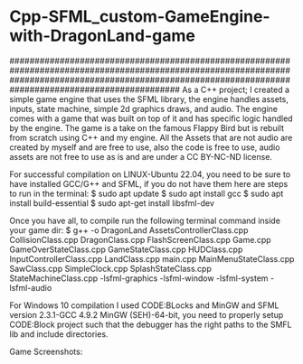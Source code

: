 # Cpp-SFML_custom-GameEngine-with-DragonLand-game
##########################################################################################################################################################################################################
As a C++  project; I created a simple game engine that uses the SFML library, the engine handles assets, inputs, state machine, simple 2d graphics draws, and audio. The engine comes with a game that was built on top of it and has specific logic handled by the engine. The game is a take on the famous Flappy Bird but is rebuilt from scratch using C++ and my engine. All the Assets that are not audio are created by myself and are free to use, also the code is free to use, audio assets are not free to use as is and are under a CC BY-NC-ND license.

For successful compilation on LINUX-Ubuntu 22.04, you need to be sure to have installed GCC/G++ and SFML, if you do not have them here are steps to run in the terminal:
          $ sudo apt update
          $ sudo apt install gcc
          $ sudo apt install build-essential
          $ sudo apt-get install libsfml-dev 
          
Once you have all, to compile run the following terminal command inside your game dir:
         $ g++ -o DragonLand AssetsControllerClass.cpp CollisionClass.cpp DragonClass.cpp FlashScreenClass.cpp Game.cpp GameOverStateClass.cpp GameStateClass.cpp HUDClass.cpp InputControllerClass.cpp LandClass.cpp main.cpp MainMenuStateClass.cpp SawClass.cpp SimpleClock.cpp SplashStateClass.cpp StateMachineClass.cpp -lsfml-graphics -lsfml-window -lsfml-system -lsfml-audio

For Windows 10 compilation I used CODE:BLocks and MinGW and SFML version 2.3.1-GCC 4.9.2 MinGW (SEH)-64-bit, you need to properly setup CODE:Block project such that the debugger has the right paths to the SMFL lib and include directories.

Game Screenshots:

 
